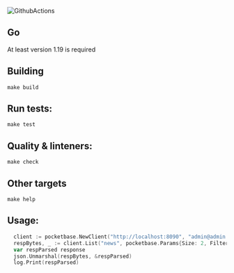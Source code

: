 ![GithubActions](https://github.com/coinpaprika/news/workflows/Check%20&%20test%20&%20build/badge.svg)

## Go
At least version 1.19 is required

## Building
`make build`

## Run tests:
`make test`

## Quality & linteners:
`make check`

## Other targets
`make help`

## Usage:
```go
  client := pocketbase.NewClient("http://localhost:8090", "admin@admin.com", "admin@admin.com")
  respBytes, _ := client.List("news", pocketbase.Params{Size: 2, Filters: "title~'Bitcoin'"})
  var respParsed response
  json.Unmarshal(respBytes, &respParsed)
  log.Print(respParsed)
```
